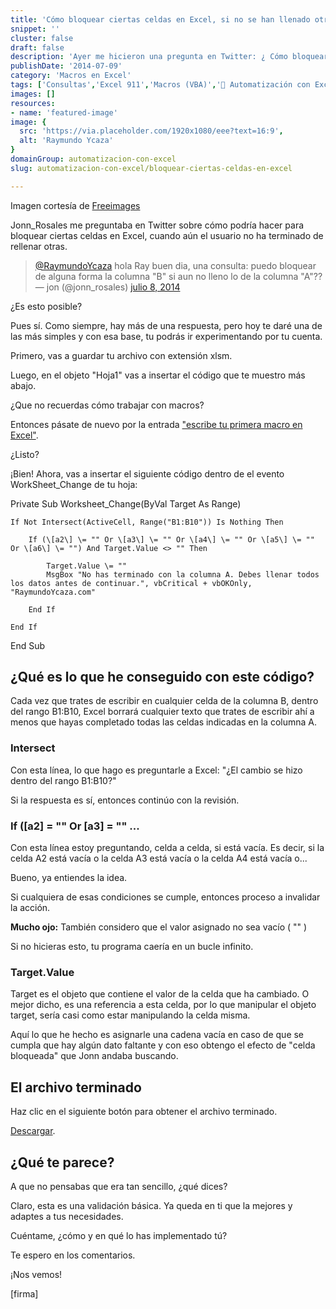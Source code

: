 ```yaml
---
title: 'Cómo bloquear ciertas celdas en Excel, si no se han llenado otras.'
snippet: ''
cluster: false
draft: false 
description: 'Ayer me hicieron una pregunta en Twitter: ¿ Cómo bloquear ciertas celdas en Excel, si no se han llenado otras? Aquí te dejo la respuesta.'
publishDate: '2014-07-09'
category: 'Macros en Excel'
tags: ['Consultas','Excel 911','Macros (VBA)','🤖 Automatización con Excel']
images: []
resources: 
- name: 'featured-image'
image: {
  src: 'https://via.placeholder.com/1920x1080/eee?text=16:9',
  alt: 'Raymundo Ycaza'
}
domainGroup: automatizacion-con-excel
slug: automatizacion-con-excel/bloquear-ciertas-celdas-en-excel

---
```


Imagen cortesía de [Freeimages](http://www.freeimages.com/ "Freeimages")

Jonn\_Rosales me preguntaba en Twitter sobre cómo podría hacer para bloquear ciertas celdas en Excel, cuando aún el usuario no ha terminado de rellenar otras.

<blockquote class="twitter-tweet" lang="es"><a href="https://twitter.com/RaymundoYcaza">@RaymundoYcaza</a> hola Ray buen dia, una consulta: puedo bloquear de alguna forma la columna "B" si aun no lleno lo de la columna "A"??<div></div>— jon (@jonn_rosales) <a href="https://twitter.com/jonn_rosales/statuses/486549406531854336">julio 8, 2014</a></blockquote>¿Es esto posible?

Pues sí. Como siempre, hay más de una respuesta, pero hoy te daré una de las más simples y con esa base, tu podrás ir experimentando por tu cuenta.

Primero, vas a guardar tu archivo con extensión xlsm.

Luego, en el objeto "Hoja1" vas a insertar el código que te muestro más abajo.

¿Que no recuerdas cómo trabajar con macros?

Entonces pásate de nuevo por la entrada ["escribe tu primera macro en Excel"](http://raymundoycaza.com/escribe-tu-primera-macro-en-excel/ "Escribe tu primera macro en Excel").

¿Listo?

¡Bien! Ahora, vas a insertar el siguiente código dentro de el evento WorkSheet\_Change de tu hoja:

Private Sub Worksheet\_Change(ByVal Target As Range)
    
    If Not Intersect(ActiveCell, Range("B1:B10")) Is Nothing Then
    
        If (\[a2\] \= "" Or \[a3\] \= "" Or \[a4\] \= "" Or \[a5\] \= "" Or \[a6\] \= "") And Target.Value <> "" Then
    
            Target.Value \= ""
            MsgBox "No has terminado con la columna A. Debes llenar todos los datos antes de continuar.", vbCritical + vbOKOnly, "RaymundoYcaza.com"
            
        End If
        
    End If
    
End Sub

## ¿Qué es lo que he conseguido con este código?

Cada vez que trates de escribir en cualquier celda de la columna B, dentro del rango B1:B10, Excel borrará cualquier texto que trates de escribir ahí a menos que hayas completado todas las celdas indicadas en la columna A.

### Intersect

Con esta línea, lo que hago es preguntarle a Excel: "¿El cambio se hizo dentro del rango B1:B10?"

Si la respuesta es sí, entonces continúo con la revisión.

### If (\[a2\] = "" Or \[a3\] = "" ...

Con esta línea estoy preguntando, celda a celda, si está vacía. Es decir, si la celda A2 está vacía o la celda A3 está vacía o la celda A4 está vacía o...

Bueno, ya entiendes la idea.

Si cualquiera de esas condiciones se cumple, entonces proceso a invalidar la acción.

**Mucho ojo:** También considero que el valor asignado no sea vacío ( "" )

Si no hicieras esto, tu programa caería en un bucle infinito.

### Target.Value

Target es el objeto que contiene el valor de la celda que ha cambiado. O mejor dicho, es una referencia a esta celda, por lo que manipular el objeto target, sería casi como estar manipulando la celda misma.

Aquí lo que he hecho es asignarle una cadena vacía en caso de que se cumpla que hay algún dato faltante y con eso obtengo el efecto de "celda bloqueada" que Jonn andaba buscando.

## El archivo terminado

Haz clic en el siguiente botón para obtener el archivo terminado.

[Descargar](http://raymundoycaza.com/wp-content/uploads//bloquear-si-no-esta-completo.xlsm "Descargar el archivo.").

## ¿Qué te parece?

A que no pensabas que era tan sencillo, ¿qué dices?

Claro, esta es una validación básica. Ya queda en ti que la mejores y adaptes a tus necesidades.

Cuéntame, ¿cómo y en qué lo has implementado tú?

Te espero en los comentarios.

¡Nos vemos!

\[firma\]
